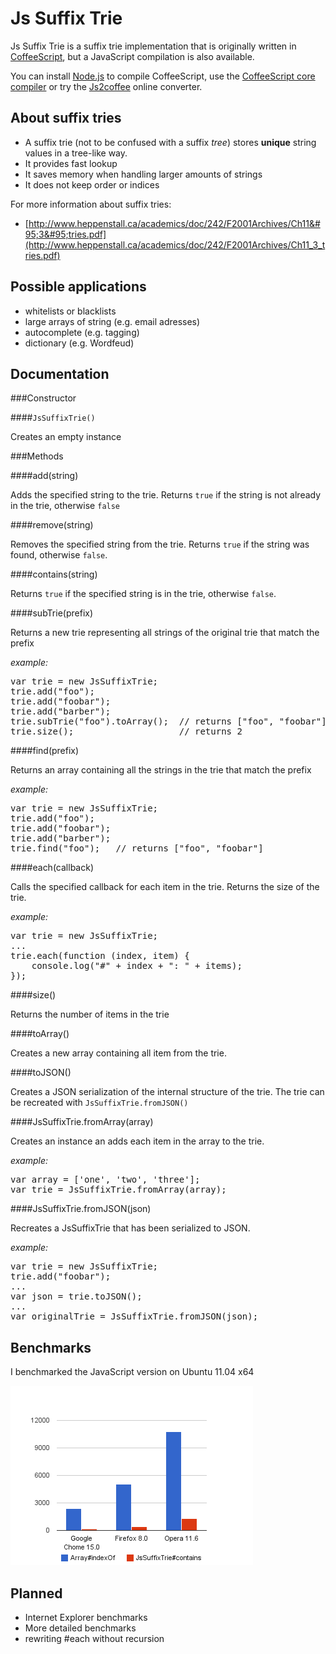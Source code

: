 Js Suffix Trie
==============

Js Suffix Trie is a suffix trie implementation that is originally written in [CoffeeScript](http://jashkenas.github.com/coffee-script/), but a JavaScript compilation is also available.

You can install [Node.js](http://nodejs.org/) to compile CoffeeScript, use the [CoffeeScript core compiler](http://jashkenas.github.com/coffee-script/extras/coffee-script.js) or try the [Js2coffee](http://js2coffee.org/) online converter.

About suffix tries
------------------

* A suffix trie (not to be confused with a suffix _tree_) stores __unique__ string values in a tree-like way.
* It provides fast lookup
* It saves memory when handling larger amounts of strings
* It does not keep order or indices

For more information about suffix tries:

* [http://www.heppenstall.ca/academics/doc/242/F2001Archives/Ch11&#95;3&#95;tries.pdf](http://www.heppenstall.ca/academics/doc/242/F2001Archives/Ch11_3_tries.pdf)

Possible applications
---------------------

* whitelists or blacklists
* large arrays of string (e.g. email adresses)
* autocomplete (e.g. tagging)
* dictionary (e.g. Wordfeud)

Documentation
-------------

###Constructor

####<code>JsSuffixTrie()</code>

Creates an empty instance

###Methods

####add(string)

Adds the specified string to the trie. Returns <code>true</code> if the string is not already in the trie, otherwise <code>false</code>

####remove(string)

Removes the specified string from the trie. Returns <code>true</code> if the string was found, otherwise <code>false</code>.

####contains(string)

Returns <code>true</code> if the specified string is in the trie, otherwise <code>false</code>.

####subTrie(prefix)

Returns a new trie representing all strings of the original trie that match the prefix

_example:_

<pre>var trie = new JsSuffixTrie;
trie.add("foo");
trie.add("foobar");
trie.add("barber");
trie.subTrie("foo").toArray();  // returns ["foo", "foobar"]
trie.size();                    // returns 2</pre>

####find(prefix)

Returns an array containing all the strings in the trie that match the prefix

_example:_

<pre>var trie = new JsSuffixTrie;
trie.add("foo");
trie.add("foobar");
trie.add("barber");
trie.find("foo");   // returns ["foo", "foobar"]</pre>

####each(callback)

Calls the specified callback for each item in the trie. Returns the size of the trie.

_example:_

<pre>var trie = new JsSuffixTrie;
...
trie.each(function (index, item) {
    console.log("#" + index + ": " + items);
});</pre>

####size()

Returns the number of items in the trie

####toArray()

Creates a new array containing all item from the trie.

####toJSON()

Creates a JSON serialization of the internal structure of the trie. The trie can be recreated with <code>JsSuffixTrie.fromJSON()</code>

####JsSuffixTrie.fromArray(array)

Creates an instance an adds each item in the array to the trie.

_example:_

<pre>var array = ['one', 'two', 'three'];
var trie = JsSuffixTrie.fromArray(array);</pre>

####JsSuffixTrie.fromJSON(json)

Recreates a JsSuffixTrie that has been serialized to JSON.

_example:_

<pre>var trie = new JsSuffixTrie;
trie.add("foobar");
...
var json = trie.toJSON();
...
var originalTrie = JsSuffixTrie.fromJSON(json);</pre>

Benchmarks
----------

I benchmarked the JavaScript version on Ubuntu 11.04 x64

![Js Suffix Trie benchmark results](https://github.com/martijnversluis/JsSuffixTrie/raw/master/benchmarks.png)

Planned
-------

* Internet Explorer benchmarks
* More detailed benchmarks
* rewriting #each without recursion
